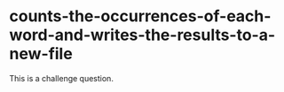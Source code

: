 # counts-the-occurrences-of-each-word-and-writes-the-results-to-a-new-file
This is a challenge question.
